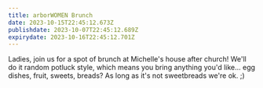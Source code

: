 ```yaml
---
title: arborWOMEN Brunch
date: 2023-10-15T22:45:12.673Z
publishdate: 2023-10-07T22:45:12.689Z
expirydate: 2023-10-16T22:45:12.701Z
---
```

L﻿adies, join us for a spot of brunch at Michelle's house after church! We'll do it random potluck style, which means you bring anything you'd like... egg dishes, fruit, sweets, breads? As long as it's not sweetbreads we're ok. ;)